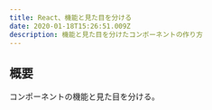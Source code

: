 ```yaml
---
title: React、機能と見た目を分ける
date: 2020-01-18T15:26:51.009Z
description: 機能と見た目を分けたコンポーネントの作り方
---
```

## 概要
コンポーネントの機能と見た目を分ける。
